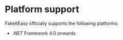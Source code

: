 # Platform support

FakeItEasy officially supports the following platforms:

* .NET Framework 4.0 onwards
